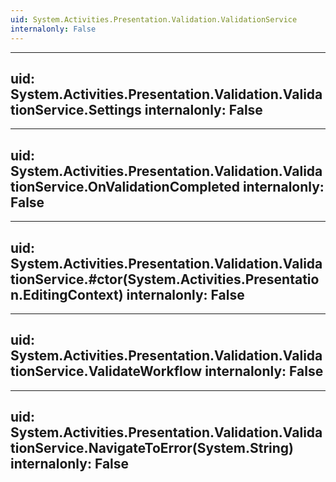 ```yaml
---
uid: System.Activities.Presentation.Validation.ValidationService
internalonly: False
---
```


---
uid: System.Activities.Presentation.Validation.ValidationService.Settings
internalonly: False
---

---
uid: System.Activities.Presentation.Validation.ValidationService.OnValidationCompleted
internalonly: False
---

---
uid: System.Activities.Presentation.Validation.ValidationService.#ctor(System.Activities.Presentation.EditingContext)
internalonly: False
---

---
uid: System.Activities.Presentation.Validation.ValidationService.ValidateWorkflow
internalonly: False
---

---
uid: System.Activities.Presentation.Validation.ValidationService.NavigateToError(System.String)
internalonly: False
---
